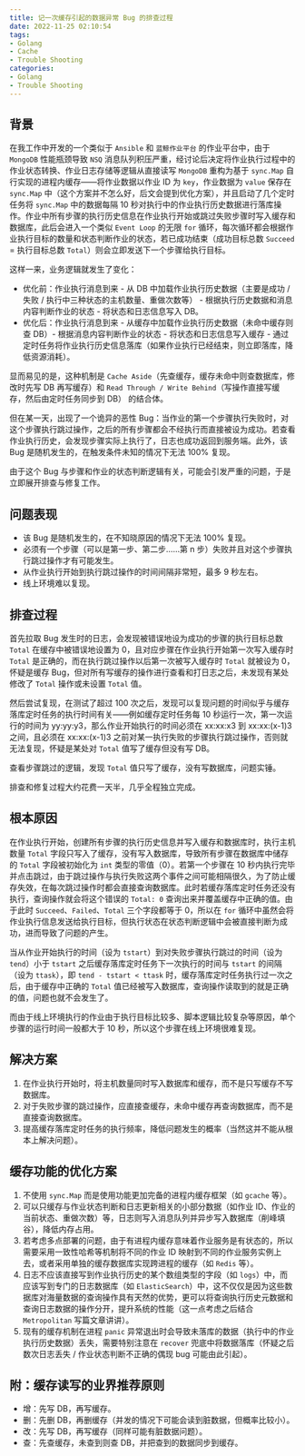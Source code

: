 ```yaml
---
title: 记一次缓存引起的数据异常 Bug 的排查过程
date: 2022-11-25 02:10:54
tags:
- Golang
- Cache
- Trouble Shooting
categories:
- Golang
- Trouble Shooting
---
```


## 背景

在我工作中开发的一个类似于 `Ansible` 和 `蓝鲸作业平台` 的作业平台中，由于 `MongoDB` 性能瓶颈导致 `NSQ` 消息队列积压严重，经讨论后决定将作业执行过程中的作业状态转换、作业日志存储等逻辑从直接读写 `MongoDB` 重构为基于 `sync.Map` 自行实现的进程内缓存——将作业数据以作业 ID 为 `key`，作业数据为 `value` 保存在 `sync.Map` 中（这个方案并不怎么好，后文会提到优化方案），并且启动了几个定时任务将 `sync.Map` 中的数据每隔 10 秒对执行中的作业执行历史数据进行落库操作。作业中所有步骤的执行历史信息在作业执行开始或跳过失败步骤时写入缓存和数据库，此后会进入一个类似 `Event Loop` 的无限 `for` 循环，每次循环都会根据作业执行目标的数量和状态判断作业的状态，若已成功结束（成功目标总数 `Succeed` = 执行目标总数 `Total`）则会立即发送下一个步骤给执行目标。

这样一来，业务逻辑就发生了变化：

- 优化前：作业执行消息到来 - 从 DB 中加载作业执行历史数据（主要是成功 / 失败 / 执行中三种状态的主机数量、重做次数等） - 根据执行历史数据和消息内容判断作业的状态 - 将状态和日志信息写入 DB。
- 优化后：作业执行消息到来 - 从缓存中加载作业执行历史数据（未命中缓存则查 DB）- 根据消息内容判断作业的状态 - 将状态和日志信息写入缓存 - 通过定时任务将作业执行历史信息落库（如果作业执行已经结束，则立即落库，降低资源消耗）。

显而易见的是，这种机制是 `Cache Aside`（先查缓存，缓存未命中则查数据库，修改时先写 DB 再写缓存）和 `Read Through / Write Behind`（写操作直接写缓存，然后由定时任务同步到 DB） 的结合体。

但在某一天，出现了一个诡异的恶性 Bug：当作业的第一个步骤执行失败时，对这个步骤执行跳过操作，之后的所有步骤都会不经执行而直接被设为成功。若查看作业执行历史，会发现步骤实际上执行了，日志也成功返回到服务端。此外，该 Bug 是随机发生的，在触发条件未知的情况下无法 100% 复现。

由于这个 Bug 与步骤和作业的状态判断逻辑有关，可能会引发严重的问题，于是立即展开排查与修复工作。

## 问题表现

- 该 Bug 是随机发生的，在不知晓原因的情况下无法 100% 复现。
- 必须有一个步骤（可以是第一步、第二步……第 n 步）失败并且对这个步骤执行跳过操作才有可能发生。
- 从作业执行开始到执行跳过操作的时间间隔非常短，最多 9 秒左右。
- 线上环境难以复现。

## 排查过程

首先拉取 Bug 发生时的日志，会发现被错误地设为成功的步骤的执行目标总数 `Total` 在缓存中被错误地设置为 0，且对应步骤在作业执行开始第一次写入缓存时 `Total` 是正确的，而在执行跳过操作以后第一次被写入缓存时 `Total` 就被设为 0，怀疑是缓存 Bug，但对所有写缓存的操作进行查看和打日志之后，未发现有某处修改了 `Total` 操作或未设置 `Total` 值。

然后尝试复现，在测试了超过 100 次之后，发现可以复现问题的时间似乎与缓存落库定时任务的执行时间有关——例如缓存定时任务每 10 秒运行一次，第一次运行的时间为 yy:yy:y3，那么作业开始执行的时间必须在 xx:xx:x3 到 xx:xx:(x-1)3 之间，且必须在 xx:xx:(x-1)3 之前对某一执行失败的步骤执行跳过操作，否则就无法复现，怀疑是某处对 `Total` 值写了缓存但没有写 DB。

查看步骤跳过的逻辑，发现 `Total` 值只写了缓存，没有写数据库，问题实锤。

排查和修复过程大约花费一天半，几乎全程独立完成。

## 根本原因

在作业执行开始，创建所有步骤的执行历史信息并写入缓存和数据库时，执行主机数量 `Total` 字段只写入了缓存，没有写入数据库，导致所有步骤在数据库中储存的 `Total` 字段被初始化为 `int` 类型的零值（0）。若第一个步骤在 10 秒内执行完毕并点击跳过，由于跳过操作与执行失败这两个事件之间可能相隔很久，为了防止缓存失效，在每次跳过操作时都会直接查询数据库。此时若缓存落库定时任务还没有执行，查询操作就会将这个错误的 `Total: 0` 查询出来并覆盖缓存中正确的值。由于此时 `Succeed`、`Failed`、`Total` 三个字段都等于 0，所以在 `for` 循环中虽然会将作业执行信息发送给执行目标，但执行状态在状态判断逻辑中会被直接判断为成功，进而导致了问题的产生。

当从作业开始执行的时间（设为 `tstart`）到对失败步骤执行跳过的时间（设为 `tend`）小于 `tstart` 之后缓存落库定时任务下一次执行的时间与 `tstart` 的间隔（设为 `ttask`），即 `tend - tstart < ttask` 时，缓存落库定时任务执行过一次之后，由于缓存中正确的 `Total` 值已经被写入数据库，查询操作读取到的就是正确的值，问题也就不会发生了。

而由于线上环境执行的作业由于执行目标比较多、脚本逻辑比较复杂等原因，单个步骤的运行时间一般都大于 10 秒，所以这个步骤在线上环境很难复现。

## 解决方案

1. 在作业执行开始时，将主机数量同时写入数据库和缓存，而不是只写缓存不写数据库。
2. 对于失败步骤的跳过操作，应直接查缓存，未命中缓存再查询数据库，而不是直接查询数据库。
3. 提高缓存落库定时任务的执行频率，降低问题发生的概率（当然这并不能从根本上解决问题）。

## 缓存功能的优化方案

1. 不使用 `sync.Map` 而是使用功能更加完备的进程内缓存框架（如 `gcache` 等）。
2. 可以只缓存与作业状态判断和日志更新相关的小部分数据（如作业 ID、作业的当前状态、重做次数）等，日志则写入消息队列并异步写入数据库（削峰填谷），降低内存占用。
3. 若考虑多点部署的问题，由于有进程内缓存意味着作业服务是有状态的，所以需要采用一致性哈希等机制将不同的作业 ID 映射到不同的作业服务实例上去，或者采用单独的缓存数据库实现跨进程的缓存（如 `Redis` 等）。
4. 日志不应该直接写到作业执行历史的某个数组类型的字段（如 `logs`）中，而应该写到专门的日志数据库（如 `ElasticSearch`）中，这不仅仅是因为这些数据库对海量数据的查询操作具有天然的优势，更可以将查询执行历史元数据和查询日志数据的操作分开，提升系统的性能（这一点考虑之后结合 `Metropolitan` 写篇文章讲讲）。
5. 现有的缓存机制在进程 `panic` 异常退出时会导致未落库的数据（执行中的作业执行历史数据）丢失，需要特别注意在 `recover` 兜底中将数据落库（怀疑之后数次日志丢失 / 作业状态判断不正确的偶现 bug 可能由此引起）。

## 附：缓存读写的业界推荐原则

- 增：先写 DB，再写缓存。
- 删：先删 DB，再删缓存（并发的情况下可能会读到脏数据，但概率比较小）。
- 改：先写 DB，再写缓存（同样可能有脏数据问题）。
- 查：先查缓存，未查到则查 DB，并把查到的数据同步到缓存。
